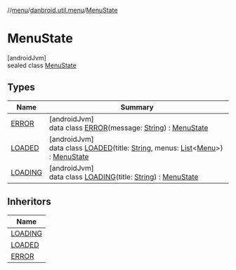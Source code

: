 //[menu](../../../index.md)/[danbroid.util.menu](../index.md)/[MenuState](index.md)

# MenuState

[androidJvm]\
sealed class [MenuState](index.md)

## Types

| Name | Summary |
|---|---|
| [ERROR](-e-r-r-o-r/index.md) | [androidJvm]<br>data class [ERROR](-e-r-r-o-r/index.md)(message: [String](https://kotlinlang.org/api/latest/jvm/stdlib/kotlin/-string/index.html)) : [MenuState](index.md) |
| [LOADED](-l-o-a-d-e-d/index.md) | [androidJvm]<br>data class [LOADED](-l-o-a-d-e-d/index.md)(title: [String](https://kotlinlang.org/api/latest/jvm/stdlib/kotlin/-string/index.html), menus: [List](https://kotlinlang.org/api/latest/jvm/stdlib/kotlin.collections/-list/index.html)&lt;[Menu](../-menu/index.md)&gt;) : [MenuState](index.md) |
| [LOADING](-l-o-a-d-i-n-g/index.md) | [androidJvm]<br>data class [LOADING](-l-o-a-d-i-n-g/index.md)(title: [String](https://kotlinlang.org/api/latest/jvm/stdlib/kotlin/-string/index.html)) : [MenuState](index.md) |

## Inheritors

| Name |
|---|
| [LOADING](-l-o-a-d-i-n-g/index.md) |
| [LOADED](-l-o-a-d-e-d/index.md) |
| [ERROR](-e-r-r-o-r/index.md) |
